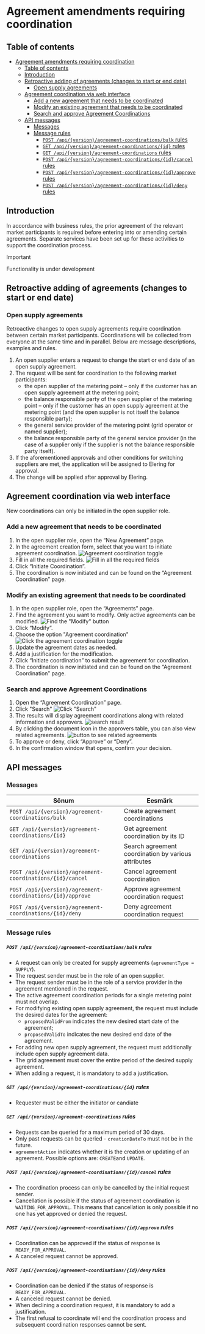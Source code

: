 ﻿# Agreement amendments requiring coordination

## Table of contents

<!-- TOC -->
* [Agreement amendments requiring coordination](#agreement-amendments-requiring-coordination)
  * [Table of contents](#table-of-contents)
  * [Introduction](#introduction)
  * [Retroactive adding of agreements (changes to start or end date)](#retroactive-adding-of-agreements-changes-to-start-or-end-date)
    * [Open supply agreements](#open-supply-agreements)
  * [Agreement coordination via web interface](#agreement-coordination-via-web-interface)
    * [Add a new agreement that needs to be coordinated](#add-a-new-agreement-that-needs-to-be-coordinated)
    * [Modify an existing agreement that needs to be coordinated](#modify-an-existing-agreement-that-needs-to-be-coordinated)
    * [Search and approve Agreement Coordinations](#search-and-approve-agreement-coordinations)
  * [API messages](#api-messages)
    * [Messages](#messages)
    * [Message rules](#message-rules)
        * [`POST /api/{version}/agreement-coordinations/bulk` rules](#post-apiversionagreement-coordinationsbulk-rules)
        * [`GET /api/{version}/agreement-coordinations/{id}` rules](#get-apiversionagreement-coordinationsid-rules)
        * [`GET /api/{version}/agreement-coordinations` rules](#get-apiversionagreement-coordinations-rules)
        * [`POST /api/{version}/agreement-coordinations/{id}/cancel` rules](#post-apiversionagreement-coordinationsidcancel-rules)
        * [`POST /api/{version}/agreement-coordinations/{id}/approve` rules](#post-apiversionagreement-coordinationsidapprove-rules)
        * [`POST /api/{version}/agreement-coordinations/{id}/deny` rules](#post-apiversionagreement-coordinationsiddeny-rules)
<!-- TOC -->

## Introduction

In accordance with business rules, the prior agreement of the relevant market participants is required before entering
into or amending certain agreements. Separate services have been set up for these activities to support the coordination
process.

> [!IMPORTANT]
> Functionality is under development

## Retroactive adding of agreements (changes to start or end date)

### Open supply agreements

Retroactive changes to open supply agreements require coordination between certain market participants. Coordinations
will be collected from everyone at the same time and in parallel. Below are message descriptions, examples and rules.

1. An open supplier enters a request to change the start or end date of an open supply agreement.
2. The request will be sent for coordination to the following market participants:
    - the open supplier of the metering point – only if the customer has an open supply agreement at the metering point;
    - the balance responsible party of the open supplier of the metering point – only if the customer has an open supply
      agreement at the metering point (and the open supplier is not itself the balance responsible party);
    - the general service provider of the metering point (grid operator or named supplier);
    - the balance responsible party of the general service provider (in the case of a supplier only if the supplier is
      not the balance responsible party itself).
3. If the aforementioned approvals and other conditions for switching suppliers are met, the application will be
   assigned to Elering for approval.
4. The change will be applied after approval by Elering.

## Agreement coordination via web interface

New coordinations can only be initiated in the open supplier role.

### Add a new agreement that needs to be coordinated

1. In the open supplier role, open the “New Agreement” page.
2. In the agreement creation form, select that you want to initiate agreement coordination.
   ![Agreement coordination toggle](../images/opp-ui/agreement-coordination/agreement-coordination-toggle-eng.png)
3. Fill in all the required fields.
   ![Fill in all the required fields](../images/opp-ui/agreement-coordination/new-agreement-coordination-fields-eng.png)
4. Click “Initiate Coordination”.
5. The coordination is now initiated and can be found on the “Agreement Coordination” page.

### Modify an existing agreement that needs to be coordinated

1. In the open supplier role, open the “Agreements” page.
2. Find the agreement you want to modify. Only active agreements can be modified.
   ![Find the "Modify" button](../images/opp-ui/agreement-coordination/agreement-coordination-modify-eng.png)
3. Click “Modify”.
4. Choose the option "Agreement coordination"
   ![Click the agreement coordination toggle](../images/opp-ui/agreement-coordination/modify-agreement-toggle-eng.png)
5. Update the agreement dates as needed.
6. Add a justification for the modification.
7. Click “Initiate coordination” to submit the agreement for coordination.
8. The coordination is now initiated and can be found on the “Agreement Coordination” page.

### Search and approve Agreement Coordinations

1. Open the “Agreement Coordination” page.
2. Click "Search"
   ![Click "Search"](../images/opp-ui/agreement-coordination/agreement-coordination-search-button-eng.png)
3. The results will display agreement coordinations along with related information and approvers.
   ![search result](../images/opp-ui/agreement-coordination/agreement-coordination-search-result-eng.png)
4. By clicking the document icon in the approvers table, you can also view related agreements.
   ![button to see related agreements](../images/opp-ui/agreement-coordination/agreement-coordination-related-agreement-eng.png)
5. To approve or deny, click “Approve” or “Deny”.
6. In the confirmation window that opens, confirm your decision.

## API messages

### Messages

| Sõnum                                                      | Eesmärk                                             |
|------------------------------------------------------------|-----------------------------------------------------|
| `POST /api/{version}/agreement-coordinations/bulk`         | Create agreement coordinations                      |
| `GET /api/{version}/agreement-coordinations/{id}`          | Get agreement coordination by its ID                |
| `GET /api/{version}/agreement-coordinations`               | Search agreement coordination by various attributes |
| `POST /api/{version}/agreement-coordinations/{id}/cancel`  | Cancel agreement coordination                       |
| `POST /api/{version}/agreement-coordinations/{id}/approve` | Approve agreement coordination request              |
| `POST /api/{version}/agreement-coordinations/{id}/deny`    | Deny agreement coordination request                 |

### Message rules

##### `POST /api/{version}/agreement-coordinations/bulk` rules

- A request can only be created for supply agreements (`agreementType = SUPPLY`).
- The request sender must be in the role of an open supplier.
- The request sender must be in the role of a service provider in the agreement mentioned in the request.
- The active agreement coordination periods for a single metering point must not overlap.
- For modifying existing open supply agreement, the request must include the desired dates for the agreement:
    - `proposedValidFrom` indicates the new desired start date of the agreement;
    - `proposedValidTo` indicates the new desired end date of the agreement.
- For adding new open supply agreement, the request must additionally include open supply agreement data.
- The grid agreement must cover the entire period of the desired supply agreement.
- When adding a request, it is mandatory to add a justification.

##### `GET /api/{version}/agreement-coordinations/{id}` rules

- Requester must be either the initiator or candiate

##### `GET /api/{version}/agreement-coordinations` rules

- Requests can be queried for a maximum period of 30 days.
- Only past requests can be queried - `creationDateTo` must not be in the future.
- `agreementAction` indicates whether it is the creation or updating of an agreement. Possible options are: `CREATE`and
  `UPDATE`.

##### `POST /api/{version}/agreement-coordinations/{id}/cancel` rules

- The coordination process can only be cancelled by the initial request sender.
- Cancellation is possible if the status of agreement coordination is `WAITING_FOR_APPROVAL`. This means that
  cancellation is only possible if no one has yet approved or denied the request.

##### `POST /api/{version}/agreement-coordinations/{id}/approve` rules

- Coordination can be approved if the status of response is `READY_FOR_APPROVAL`.
- A canceled request cannot be approved.

##### `POST /api/{version}/agreement-coordinations/{id}/deny` rules

- Coordination can be denied if the status of response is `READY_FOR_APPROVAL`.
- A canceled request cannot be denied.
- When declining a coordination request, it is mandatory to add a justification.
- The first refusal to coordinate will end the coordination process and subsequent coordination responses cannot be
  sent.
